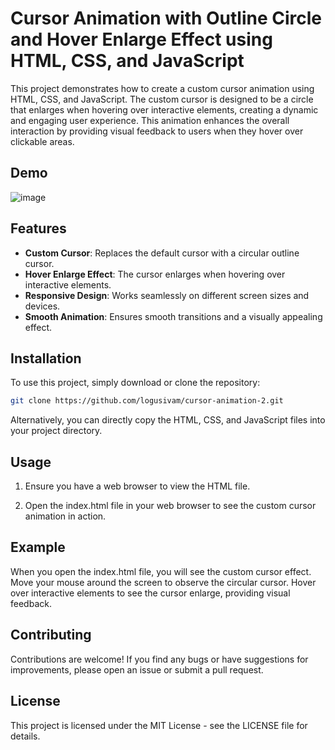 # Cursor Animation with Outline Circle and Hover Enlarge Effect using HTML, CSS, and JavaScript

This project demonstrates how to create a custom cursor animation using HTML, CSS, and JavaScript. The custom cursor is designed to be a circle that enlarges when hovering over interactive elements, creating a dynamic and engaging user experience. This animation enhances the overall interaction by providing visual feedback to users when they hover over clickable areas.


## Demo
![image](https://github.com/user-attachments/assets/1d6b017e-dcf6-4b73-ade1-be0e4196ea1e)

## Features 

- **Custom Cursor**: Replaces the default cursor with a circular outline cursor.
- **Hover Enlarge Effect**: The cursor enlarges when hovering over interactive elements.
- **Responsive Design**: Works seamlessly on different screen sizes and devices.
- **Smooth Animation**: Ensures smooth transitions and a visually appealing effect.

## Installation

To use this project, simply download or clone the repository:

```bash
git clone https://github.com/logusivam/cursor-animation-2.git
```

Alternatively, you can directly copy the HTML, CSS, and JavaScript files into your project directory.

## Usage
1. Ensure you have a web browser to view the HTML file.

2. Open the index.html file in your web browser to see the custom cursor animation in action.

## Example
When you open the index.html file, you will see the custom cursor effect. Move your mouse around the screen to observe the circular cursor. Hover over interactive elements to see the cursor enlarge, providing visual feedback.

## Contributing
Contributions are welcome! If you find any bugs or have suggestions for improvements, please open an issue or submit a pull request.

## License
This project is licensed under the MIT License - see the LICENSE file for details.













